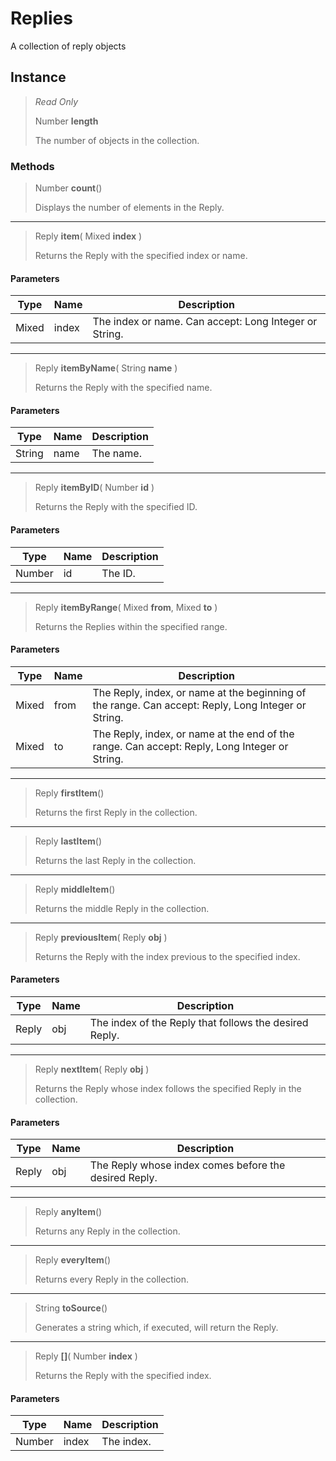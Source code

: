 # Replies
A collection of reply objects

## Instance
> *Read Only* 
> 
> Number **length** 
>
> The number of objects in the collection.

### Methods
> Number **count**()
> 
> Displays the number of elements in the Reply.
*** 
> Reply **item**( Mixed **index** )
> 
> Returns the Reply with the specified index or name.
#### Parameters
| Type | Name | Description |
|---|---|---|
| Mixed | index | The index or name. Can accept: Long Integer or String. |

*** 
> Reply **itemByName**( String **name** )
> 
> Returns the Reply with the specified name.
#### Parameters
| Type | Name | Description |
|---|---|---|
| String | name | The name. |

*** 
> Reply **itemByID**( Number **id** )
> 
> Returns the Reply with the specified ID.
#### Parameters
| Type | Name | Description |
|---|---|---|
| Number | id | The ID. |

*** 
> Reply **itemByRange**( Mixed **from**, Mixed **to** )
> 
> Returns the Replies within the specified range.
#### Parameters
| Type | Name | Description |
|---|---|---|
| Mixed | from | The Reply, index, or name at the beginning of the range. Can accept: Reply, Long Integer or String. |
| Mixed | to | The Reply, index, or name at the end of the range. Can accept: Reply, Long Integer or String. |

*** 
> Reply **firstItem**()
> 
> Returns the first Reply in the collection.
*** 
> Reply **lastItem**()
> 
> Returns the last Reply in the collection.
*** 
> Reply **middleItem**()
> 
> Returns the middle Reply in the collection.
*** 
> Reply **previousItem**( Reply **obj** )
> 
> Returns the Reply with the index previous to the specified index.
#### Parameters
| Type | Name | Description |
|---|---|---|
| Reply | obj | The index of the Reply that follows the desired Reply. |

*** 
> Reply **nextItem**( Reply **obj** )
> 
> Returns the Reply whose index follows the specified Reply in the collection.
#### Parameters
| Type | Name | Description |
|---|---|---|
| Reply | obj | The Reply whose index comes before the desired Reply. |

*** 
> Reply **anyItem**()
> 
> Returns any Reply in the collection.
*** 
> Reply **everyItem**()
> 
> Returns every Reply in the collection.
*** 
> String **toSource**()
> 
> Generates a string which, if executed, will return the Reply.
*** 
> Reply **[]**( Number **index** )
> 
> Returns the Reply with the specified index.
#### Parameters
| Type | Name | Description |
|---|---|---|
| Number | index | The index. |


